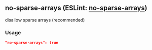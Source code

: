 <!-- Start:AutoDoc:: Modify `src/readme/rules.ts` and run `gulp readme` to update block -->
## no-sparse-arrays (ESLint: [no-sparse-arrays](http://eslint.org/docs/rules/no-sparse-arrays))

disallow sparse arrays (recommended)

### Usage

```json
"no-sparse-arrays": true
```

<!-- End:AutoDoc -->
